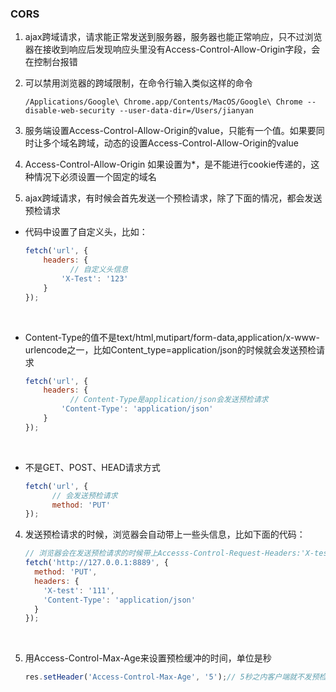 ### CORS

1. ajax跨域请求，请求能正常发送到服务器，服务器也能正常响应，只不过浏览器在接收到响应后发现响应头里没有Access-Control-Allow-Origin字段，会在控制台报错

2. 可以禁用浏览器的跨域限制，在命令行输入类似这样的命令
    ```
    /Applications/Google\ Chrome.app/Contents/MacOS/Google\ Chrome --disable-web-security --user-data-dir=/Users/jianyan
    ```

3. 服务端设置Access-Control-Allow-Origin的value，只能有一个值。如果要同时让多个域名跨域，动态的设置Access-Control-Allow-Origin的value

4. Access-Control-Allow-Origin 如果设置为*，是不能进行cookie传递的，这种情况下必须设置一个固定的域名

5. ajax跨域请求，有时候会首先发送一个预检请求，除了下面的情况，都会发送预检请求

- 代码中设置了自定义头，比如：

  ```javascript
  fetch('url', {
      headers: {
        	// 自定义头信息
          'X-Test': '123'
      }
  });
  ```

  ​

- Content-Type的值不是text/html,mutipart/form-data,application/x-www-urlencode之一，比如Content_type=application/json的时候就会发送预检请求

  ```javascript
  fetch('url', {
      headers: {
        	// Content-Type是application/json会发送预检请求
          'Content-Type': 'application/json'
      }
  });
  ```

  ​

- 不是GET、POST、HEAD请求方式

  ```javascript
  fetch('url', {
    	// 会发送预检请求
    	method: 'PUT'
  });
  ```

4. 发送预检请求的时候，浏览器会自动带上一些头信息，比如下面的代码：

   ```javascript
   // 浏览器会在发送预检请求的时候带上Accesss-Control-Request-Headers:'X-test,Content-type'和Accesss-Control-Request-Method: 'PUT'
   fetch('http://127.0.0.1:8889', {
     method: 'PUT',
     headers: {
       'X-test': '111',
       'Content-Type': 'application/json'
     }
   });
   ```

   ​

5. 用Access-Control-Max-Age来设置预检缓冲的时间，单位是秒

   ```javascript
   res.setHeader('Access-Control-Max-Age', '5');// 5秒之内客户端就不发预检请求了
   ```

   ​